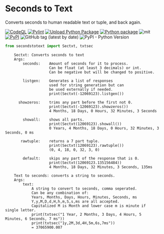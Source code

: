 # Seconds to Text

Converts seconds to human readable text or tuple, and back again.

[![CodeQL](https://github.com/Sumiza/secondstotext/actions/workflows/codeql-analysis.yml/badge.svg)](https://github.com/Sumiza/secondstotext/actions/workflows/codeql-analysis.yml)
[![Pylint](https://github.com/Sumiza/secondstotext/actions/workflows/pylint.yml/badge.svg)](https://github.com/Sumiza/secondstotext/actions/workflows/pylint.yml) 
[![Upload Python Package](https://github.com/Sumiza/secondstotext/actions/workflows/python-publish.yml/badge.svg)](https://pypi.org/project/secondstotext/)
[![Python package](https://github.com/Sumiza/secondstotext/actions/workflows/python-package.yml/badge.svg)](https://github.com/Sumiza/secondstotext/actions/workflows/python-package.yml)
![mit](https://img.shields.io/github/license/sumiza/secondstotext)
[![PyPI](https://img.shields.io/pypi/v/secondstotext)](https://pypi.org/project/secondstotext/)
![GitHub tag (latest by date)](https://img.shields.io/github/v/tag/sumiza/secondstotext?label=Github)
![PyPI - Python Version](https://img.shields.io/pypi/pyversions/secondstotext)

```python
from secondstotext import Sectxt, txtsec
```

```
    Sectxt: Converts seconds to text
    Args:
        seconds:    Amount of seconds for it to process.
                    Can be float (at least 3 decimals) or int.
                    Can be negative but will be changed to positive.

        listgen:    Generates a list of responses
                    used for string generation but can
                    be used externally if needed.
                    print(Sectxt(-12069123).listgen())

      showzeros:    trims any part before the first not 0.
                    print(Sectxt(-12069123).showzeros())
                    4 Months, 18 Days, 0 Hours, 32 Minutes, 3 Seconds

        showall:    shows all parts.
                    print(Sectxt(12069123).showall())
                    0 Years, 4 Months, 18 Days, 0 Hours, 32 Minutes, 3 Seconds, 0 ms

       rawtuple:    returns a 7 part tuple.
                    print(Sectxt(12069123).rawtuple())
                    (0, 4, 18, 0, 32, 3, 0)

        default:    skips any part of the response that is 0.
                    print(Sectxt(12069123.135156484))
                    4 Months, 18 Days, 32 Minutes, 3 Seconds, 135ms
```

```
    Text to seconds: converts a string to seconds.
    Args:
        text:
            A string to convert to seconds, comma seperated.
            Can be any combination of:
            Years, Months, Days, Hours, Minutes, Seconds, ms
            Y,y,M,D,d,H,h,m,S,s,ms are all accepted.
            Capitalized M is Month and lower case m is minute if single letter.
            print(txtsec("1 Year, 2 Months, 3 Days, 4 Hours, 5 Minutes, 6 Seconds, 7 ms"))
            print(txtsec("1y,2M,3d,4H,5m,6s,7ms"))
            = 37065900.007
```

